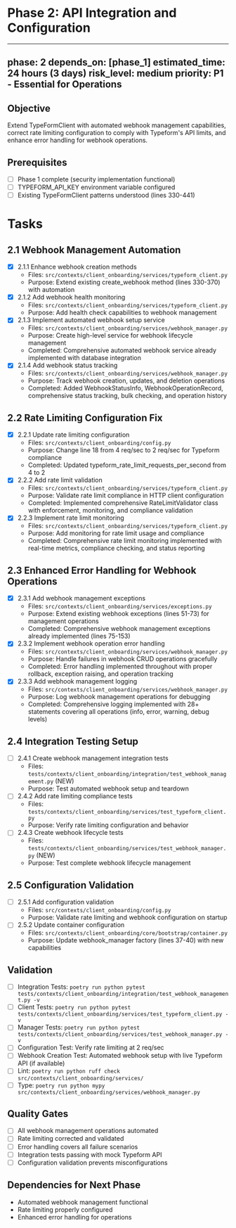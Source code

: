 # Phase 2: API Integration and Configuration

---
phase: 2
depends_on: [phase_1]
estimated_time: 24 hours (3 days)
risk_level: medium
priority: P1 - Essential for Operations
---

## Objective
Extend TypeFormClient with automated webhook management capabilities, correct rate limiting configuration to comply with Typeform's API limits, and enhance error handling for webhook operations.

## Prerequisites
- [ ] Phase 1 complete (security implementation functional)
- [ ] TYPEFORM_API_KEY environment variable configured
- [ ] Existing TypeFormClient patterns understood (lines 330-441)

# Tasks

## 2.1 Webhook Management Automation
- [x] 2.1.1 Enhance webhook creation methods
  - Files: `src/contexts/client_onboarding/services/typeform_client.py`
  - Purpose: Extend existing create_webhook method (lines 330-370) with automation
- [x] 2.1.2 Add webhook health monitoring
  - Files: `src/contexts/client_onboarding/services/typeform_client.py`
  - Purpose: Add health check capabilities to webhook management
- [x] 2.1.3 Implement automated webhook setup service
  - Files: `src/contexts/client_onboarding/services/webhook_manager.py`
  - Purpose: Create high-level service for webhook lifecycle management
  - Completed: Comprehensive automated webhook service already implemented with database integration
- [x] 2.1.4 Add webhook status tracking
  - Files: `src/contexts/client_onboarding/services/webhook_manager.py`
  - Purpose: Track webhook creation, updates, and deletion operations
  - Completed: Added WebhookStatusInfo, WebhookOperationRecord, comprehensive status tracking, bulk checking, and operation history

## 2.2 Rate Limiting Configuration Fix
- [x] 2.2.1 Update rate limiting configuration
  - Files: `src/contexts/client_onboarding/config.py`
  - Purpose: Change line 18 from 4 req/sec to 2 req/sec for Typeform compliance
  - Completed: Updated typeform_rate_limit_requests_per_second from 4 to 2
- [x] 2.2.2 Add rate limit validation
  - Files: `src/contexts/client_onboarding/services/typeform_client.py`
  - Purpose: Validate rate limit compliance in HTTP client configuration
  - Completed: Implemented comprehensive RateLimitValidator class with enforcement, monitoring, and compliance validation
- [x] 2.2.3 Implement rate limit monitoring
  - Files: `src/contexts/client_onboarding/services/typeform_client.py`
  - Purpose: Add monitoring for rate limit usage and compliance
  - Completed: Comprehensive rate limit monitoring implemented with real-time metrics, compliance checking, and status reporting

## 2.3 Enhanced Error Handling for Webhook Operations
- [x] 2.3.1 Add webhook management exceptions
  - Files: `src/contexts/client_onboarding/services/exceptions.py`
  - Purpose: Extend existing webhook exceptions (lines 51-73) for management operations
  - Completed: Comprehensive webhook management exceptions already implemented (lines 75-153)
- [x] 2.3.2 Implement webhook operation error handling
  - Files: `src/contexts/client_onboarding/services/webhook_manager.py`
  - Purpose: Handle failures in webhook CRUD operations gracefully
  - Completed: Error handling implemented throughout with proper rollback, exception raising, and operation tracking
- [x] 2.3.3 Add webhook management logging
  - Files: `src/contexts/client_onboarding/services/webhook_manager.py`
  - Purpose: Log webhook management operations for debugging
  - Completed: Comprehensive logging implemented with 28+ statements covering all operations (info, error, warning, debug levels)

## 2.4 Integration Testing Setup
- [ ] 2.4.1 Create webhook management integration tests
  - Files: `tests/contexts/client_onboarding/integration/test_webhook_management.py` (NEW)
  - Purpose: Test automated webhook setup and teardown
- [ ] 2.4.2 Add rate limiting compliance tests
  - Files: `tests/contexts/client_onboarding/services/test_typeform_client.py`
  - Purpose: Verify rate limiting configuration and behavior
- [ ] 2.4.3 Create webhook lifecycle tests
  - Files: `tests/contexts/client_onboarding/services/test_webhook_manager.py` (NEW)
  - Purpose: Test complete webhook lifecycle management

## 2.5 Configuration Validation
- [ ] 2.5.1 Add configuration validation
  - Files: `src/contexts/client_onboarding/config.py`
  - Purpose: Validate rate limiting and webhook configuration on startup
- [ ] 2.5.2 Update container configuration
  - Files: `src/contexts/client_onboarding/core/bootstrap/container.py`
  - Purpose: Update webhook_manager factory (lines 37-40) with new capabilities

## Validation
- [ ] Integration Tests: `poetry run python pytest tests/contexts/client_onboarding/integration/test_webhook_management.py -v`
- [ ] Client Tests: `poetry run python pytest tests/contexts/client_onboarding/services/test_typeform_client.py -v`
- [ ] Manager Tests: `poetry run python pytest tests/contexts/client_onboarding/services/test_webhook_manager.py -v`
- [ ] Configuration Test: Verify rate limiting at 2 req/sec
- [ ] Webhook Creation Test: Automated webhook setup with live Typeform API (if available)
- [ ] Lint: `poetry run python ruff check src/contexts/client_onboarding/services/`
- [ ] Type: `poetry run python mypy src/contexts/client_onboarding/services/webhook_manager.py`

## Quality Gates
- [ ] All webhook management operations automated
- [ ] Rate limiting corrected and validated
- [ ] Error handling covers all failure scenarios
- [ ] Integration tests passing with mock Typeform API
- [ ] Configuration validation prevents misconfigurations

## Dependencies for Next Phase
- Automated webhook management functional
- Rate limiting properly configured
- Enhanced error handling for operations 